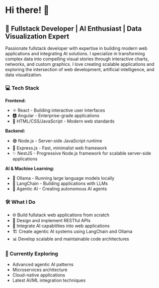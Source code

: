 # Hi there! 👋

## 🚀 Fullstack Developer | AI Enthusiast | Data Visualization Expert

Passionate fullstack developer with expertise in building modern web applications and integrating AI solutions. I specialize in transforming complex data into compelling visual stories through interactive charts, networks, and custom graphics. I love creating scalable applications and exploring the intersection of web development, artificial intelligence, and data visualization.

### 💻 Tech Stack

**Frontend:**
- ⚛️ React - Building interactive user interfaces
- 🅰️ Angular - Enterprise-grade applications
- 🎨 HTML/CSS/JavaScript - Modern web standards

**Backend:**
- 🟢 Node.js - Server-side JavaScript runtime
- 🚂 Express.js - Fast, minimalist web framework
- ✨ NestJS - Progressive Node.js framework for scalable server-side applications

**AI & Machine Learning:**
- 🤖 Ollama - Running large language models locally
- 🦜 LangChain - Building applications with LLMs
- 🎯 Agentic AI - Creating autonomous AI agents

### 🛠️ What I Do

- 🌐 Build fullstack web applications from scratch
- 🔄 Design and implement RESTful APIs
- 🤖 Integrate AI capabilities into web applications
- 🏗️ Create agentic AI systems using LangChain and Ollama
- 📊 Develop scalable and maintainable code architectures

### 🌱 Currently Exploring

- Advanced agentic AI patterns
- Microservices architecture
- Cloud-native applications
- Latest AI/ML integration techniques

<!-- ### 📫 Let's Connect

- 💼 LinkedIn: [Your LinkedIn]
- 🐦 Twitter: [Your Twitter]
- 📧 Email: [Your Email]
- 🌐 Portfolio: [Your Website] -->

<!-- ### 📊 GitHub Stats -->

<!-- ![Your GitHub stats](https://github-readme-stats.vercel.app/api?username=YOUR_USERNAME&show_icons=true&theme=radical)

![Top Langs](https://github-readme-stats.vercel.app/api/top-langs/?username=YOUR_USERNAME&layout=compact&theme=radical)

---

⭐️ From [Your GitHub Username](https://github.com/YOUR_USERNAME) -->